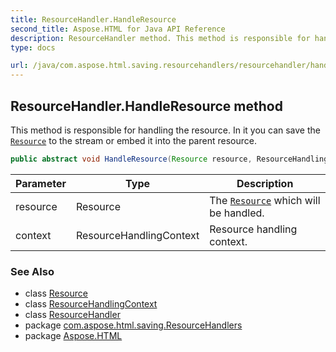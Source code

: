 ```yaml
---
title: ResourceHandler.HandleResource
second_title: Aspose.HTML for Java API Reference
description: ResourceHandler method. This method is responsible for handling the resource. In it you can save the Resource to the stream or embed it into the parent resource
type: docs

url: /java/com.aspose.html.saving.resourcehandlers/resourcehandler/handleresource/
---
```

## ResourceHandler.HandleResource method

This method is responsible for handling the resource. In it you can save the [`Resource`](../../../com.aspose.html.saving/resource/) to the stream or embed it into the parent resource.

```java
public abstract void HandleResource(Resource resource, ResourceHandlingContext context)
```

| Parameter | Type | Description |
| --- | --- | --- |
| resource | Resource | The [`Resource`](../../../com.aspose.html.saving/resource/) which will be handled. |
| context | ResourceHandlingContext | Resource handling context. |

### See Also

* class [Resource](../../../com.aspose.html.saving/resource/)
* class [ResourceHandlingContext](../../../com.aspose.html.saving/resourcehandlingcontext/)
* class [ResourceHandler](../)
* package [com.aspose.html.saving.ResourceHandlers](../../../com.aspose.html.saving.resourcehandlers/)
* package [Aspose.HTML](../../../)
